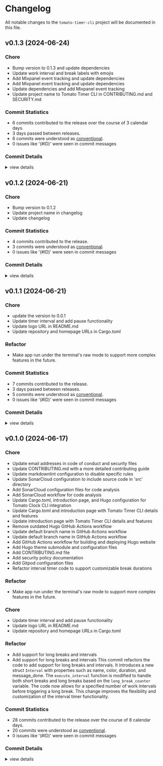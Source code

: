 # Changelog

All notable changes to the `tomato-timer-cli` project will be documented in this file.

## v0.1.3 (2024-06-24)

### Chore

 - <csr-id-177686ab6500704d5355a0e2a586b4edea0dc521/> Bump version to 0.1.3 and update dependencies
 - <csr-id-1fe2d50281eb85a44c8de99d43b8d2ec48ff93a8/> Update work interval and break labels with emojis
 - <csr-id-b2d4d5b6cf3c2046b788928cbae128e296018de6/> Add Mixpanel event tracking and update dependencies
 - <csr-id-40d7163986eedf731da57917c278a3eb39616c06/> Add Mixpanel event tracking and update dependencies
 - <csr-id-c8fcfd83be82f45a4b0935850a7fcfc4f284ebca/> Update dependencies and add Mixpanel event tracking
 - <csr-id-93a1a712456231edde891b46aea9e7da83250468/> Update project name to Tomato Timer CLI in CONTRIBUTING.md and SECURITY.md

### Commit Statistics

<csr-read-only-do-not-edit/>

 - 6 commits contributed to the release over the course of 3 calendar days.
 - 3 days passed between releases.
 - 6 commits were understood as [conventional](https://www.conventionalcommits.org).
 - 0 issues like '(#ID)' were seen in commit messages

### Commit Details

<csr-read-only-do-not-edit/>

<details><summary>view details</summary>

 * **Uncategorized**
    - Bump version to 0.1.3 and update dependencies ([`177686a`](https://github.com/miguoliang/tomato-timer-cli/commit/177686ab6500704d5355a0e2a586b4edea0dc521))
    - Update work interval and break labels with emojis ([`1fe2d50`](https://github.com/miguoliang/tomato-timer-cli/commit/1fe2d50281eb85a44c8de99d43b8d2ec48ff93a8))
    - Add Mixpanel event tracking and update dependencies ([`b2d4d5b`](https://github.com/miguoliang/tomato-timer-cli/commit/b2d4d5b6cf3c2046b788928cbae128e296018de6))
    - Add Mixpanel event tracking and update dependencies ([`40d7163`](https://github.com/miguoliang/tomato-timer-cli/commit/40d7163986eedf731da57917c278a3eb39616c06))
    - Update dependencies and add Mixpanel event tracking ([`c8fcfd8`](https://github.com/miguoliang/tomato-timer-cli/commit/c8fcfd83be82f45a4b0935850a7fcfc4f284ebca))
    - Update project name to Tomato Timer CLI in CONTRIBUTING.md and SECURITY.md ([`93a1a71`](https://github.com/miguoliang/tomato-timer-cli/commit/93a1a712456231edde891b46aea9e7da83250468))
</details>

## v0.1.2 (2024-06-21)

<csr-id-7047184de228f31b06737ebe98832f33fa017ae6/>
<csr-id-35b38560eae6bdd4e400a1632116587e6106f410/>
<csr-id-bfec101bc46c014a59d2a42c716565cac5def591/>

### Chore

 - <csr-id-7047184de228f31b06737ebe98832f33fa017ae6/> Bump version to 0.1.2
 - <csr-id-35b38560eae6bdd4e400a1632116587e6106f410/> Update project name in changelog
 - <csr-id-bfec101bc46c014a59d2a42c716565cac5def591/> Update changelog

### Commit Statistics

<csr-read-only-do-not-edit/>

 - 4 commits contributed to the release.
 - 3 commits were understood as [conventional](https://www.conventionalcommits.org).
 - 0 issues like '(#ID)' were seen in commit messages

### Commit Details

<csr-read-only-do-not-edit/>

<details><summary>view details</summary>

 * **Uncategorized**
    - Release tomato-timer-cli v0.1.2 ([`dfa4dc3`](https://github.com/miguoliang/tomato-timer-cli/commit/dfa4dc3574faa9547bae1248cbe09ae84c748e22))
    - Bump version to 0.1.2 ([`7047184`](https://github.com/miguoliang/tomato-timer-cli/commit/7047184de228f31b06737ebe98832f33fa017ae6))
    - Update project name in changelog ([`35b3856`](https://github.com/miguoliang/tomato-timer-cli/commit/35b38560eae6bdd4e400a1632116587e6106f410))
    - Update changelog ([`bfec101`](https://github.com/miguoliang/tomato-timer-cli/commit/bfec101bc46c014a59d2a42c716565cac5def591))
</details>

## v0.1.1 (2024-06-21)

<csr-id-72a498a3a81897191df5bcbf78045a3514958818/>
<csr-id-9c2edc6e6c1900b335fecd74d56419fe082ffe11/>
<csr-id-a2c40622325920999808fbbda4dfbd86c6586522/>
<csr-id-da3c34eace37aa89e650d28bad56613d4037fb23/>
<csr-id-b8b542c2bb82b42626031e486d005d5a7bc40694/>

### Chore

- <csr-id-72a498a3a81897191df5bcbf78045a3514958818/> update the version to 0.0.1
- <csr-id-9c2edc6e6c1900b335fecd74d56419fe082ffe11/> Update timer interval and add pause functionality
- <csr-id-a2c40622325920999808fbbda4dfbd86c6586522/> Update logo URL in README.md
- <csr-id-da3c34eace37aa89e650d28bad56613d4037fb23/> Update repository and homepage URLs in Cargo.toml

### Refactor

- <csr-id-b8b542c2bb82b42626031e486d005d5a7bc40694/> Make app run under the terminal's raw mode to support more complex features in the future.

### Commit Statistics

<csr-read-only-do-not-edit/>

 - 7 commits contributed to the release.
 - 3 days passed between releases.
 - 5 commits were understood as [conventional](https://www.conventionalcommits.org).
 - 0 issues like '(#ID)' were seen in commit messages

### Commit Details

<csr-read-only-do-not-edit/>

<details><summary>view details</summary>

 * **Uncategorized**
    - Release tomato-timer-cli v0.1.1 ([`2940c56`](https://github.com/miguoliang/tomato-timer-cli/commit/2940c56fc855d13103073531aeee5b805b8eb8c0))
    - Update the version to 0.0.1 ([`72a498a`](https://github.com/miguoliang/tomato-timer-cli/commit/72a498a3a81897191df5bcbf78045a3514958818))
    - Release tomato-timer-cli v0.1.0 ([`eb6c91f`](https://github.com/miguoliang/tomato-timer-cli/commit/eb6c91fccd6524c8201fc602f7bcf7be750f19a0))
    - Update timer interval and add pause functionality ([`9c2edc6`](https://github.com/miguoliang/tomato-timer-cli/commit/9c2edc6e6c1900b335fecd74d56419fe082ffe11))
    - Update logo URL in README.md ([`a2c4062`](https://github.com/miguoliang/tomato-timer-cli/commit/a2c40622325920999808fbbda4dfbd86c6586522))
    - Update repository and homepage URLs in Cargo.toml ([`da3c34e`](https://github.com/miguoliang/tomato-timer-cli/commit/da3c34eace37aa89e650d28bad56613d4037fb23))
    - Make app run under the terminal's raw mode to support more complex features in the future. ([`b8b542c`](https://github.com/miguoliang/tomato-timer-cli/commit/b8b542c2bb82b42626031e486d005d5a7bc40694))
</details>

## v0.1.0 (2024-06-17)

<csr-id-12790a00cb1dc328837701f1e8ace4143a96273b/>
<csr-id-d302a0c372677d834b5f3398aa14311f78e4518e/>
<csr-id-64402904c24b7d401c19722075f8d33aa38fef46/>
<csr-id-88487a27a237562a97fd25eecbcc7b017bf7c976/>
<csr-id-14d9d8d987908dd637b9ebf54501e8ad60a80e6b/>
<csr-id-795cd5090cb513e7528178141ae6d99515ee2914/>
<csr-id-20f9cb6a4b3f72ebfb74d8aa4baad6723a8a3d01/>
<csr-id-c1da29015d671b7af3e35db17fb6eef7db2899e4/>
<csr-id-7bebfe8b62e789afe0a1bfec5d5cf0f0515db88e/>
<csr-id-444e7e0badf8a285c843c092e72bc85796ee5de9/>
<csr-id-490566706326c8b44d291b0191f9cc27ab660ef5/>
<csr-id-f1b9f8769b96b8929144babe1c6f6281aafe537f/>
<csr-id-bb7c19417d3df0f79b02f541e5afdaa6d89e8b79/>
<csr-id-b4a2d35169c19671ee0cc166a1579e47a87ed2e7/>
<csr-id-70175ebb16b2c4946c57ebf7d45c5b31055c8729/>
<csr-id-794b24974cb867b2d9dfbea22060be846f832bde/>
<csr-id-46744bac17a607fdb74030a4795c76649ed5f404/>
<csr-id-3c9b9d33a912916c0cc8e35b7744358b29168569/>
<csr-id-e282ddfdd139d2fe19510fae41562bb3df6a7b53/>
<csr-id-1844ee8396ac65fe6de58ecfe924219182dddc47/>
<csr-id-b8b542c2bb82b42626031e486d005d5a7bc40694/>
<csr-id-9c2edc6e6c1900b335fecd74d56419fe082ffe11/>
<csr-id-a2c40622325920999808fbbda4dfbd86c6586522/>
<csr-id-da3c34eace37aa89e650d28bad56613d4037fb23/>

### Chore

- <csr-id-12790a00cb1dc328837701f1e8ace4143a96273b/> Update email addresses in code of conduct and security files
- <csr-id-d302a0c372677d834b5f3398aa14311f78e4518e/> Update CONTRIBUTING.md with a more detailed contributing guide
- <csr-id-64402904c24b7d401c19722075f8d33aa38fef46/> Update markdownlint configuration to disable specific rules
- <csr-id-88487a27a237562a97fd25eecbcc7b017bf7c976/> Update SonarCloud configuration to include source code in 'src' directory
- <csr-id-14d9d8d987908dd637b9ebf54501e8ad60a80e6b/> Add SonarCloud configuration files for code analysis
- <csr-id-795cd5090cb513e7528178141ae6d99515ee2914/> Add SonarCloud workflow for code analysis
- <csr-id-20f9cb6a4b3f72ebfb74d8aa4baad6723a8a3d01/> Update Cargo.toml, introduction page, and Hugo configuration for Tomato Clock CLI integration
- <csr-id-c1da29015d671b7af3e35db17fb6eef7db2899e4/> Update Cargo.toml and introduction page with Tomato Timer CLI details and features
- <csr-id-7bebfe8b62e789afe0a1bfec5d5cf0f0515db88e/> Update introduction page with Tomato Timer CLI details and features
- <csr-id-444e7e0badf8a285c843c092e72bc85796ee5de9/> Remove outdated Hugo GitHub Actions workflow
- <csr-id-490566706326c8b44d291b0191f9cc27ab660ef5/> Update default branch name in GitHub Actions workflow
- <csr-id-f1b9f8769b96b8929144babe1c6f6281aafe537f/> Update default branch name in GitHub Actions workflow
- <csr-id-bb7c19417d3df0f79b02f541e5afdaa6d89e8b79/> Add GitHub Actions workflow for building and deploying Hugo website
- <csr-id-b4a2d35169c19671ee0cc166a1579e47a87ed2e7/> Add Hugo theme submodule and configuration files
- <csr-id-70175ebb16b2c4946c57ebf7d45c5b31055c8729/> Add CONTRIBUTING.md file
- <csr-id-794b24974cb867b2d9dfbea22060be846f832bde/> Add security policy documentation
- <csr-id-46744bac17a607fdb74030a4795c76649ed5f404/> Add Gitpod configuration files
- <csr-id-3c9b9d33a912916c0cc8e35b7744358b29168569/> Refactor interval timer code to support customizable break durations

### Refactor

- <csr-id-b8b542c2bb82b42626031e486d005d5a7bc40694/> Make app run under the terminal's raw mode to support more complex features in the future.

### Chore

- <csr-id-9c2edc6e6c1900b335fecd74d56419fe082ffe11/> Update timer interval and add pause functionality
- <csr-id-a2c40622325920999808fbbda4dfbd86c6586522/> Update logo URL in README.md
- <csr-id-da3c34eace37aa89e650d28bad56613d4037fb23/> Update repository and homepage URLs in Cargo.toml

### Refactor

- <csr-id-e282ddfdd139d2fe19510fae41562bb3df6a7b53/> Add support for long breaks and intervals
- <csr-id-1844ee8396ac65fe6de58ecfe924219182dddc47/> Add support for long breaks and intervals
   This commit refactors the code to add support for long breaks and intervals. It introduces a new struct `Interval` with properties such as name, color, duration, and message_done. The `execute_interval` function is modified to handle both short breaks and long breaks based on the `long_break_counter` variable. The code now allows for a specified number of work intervals before triggering a long break. This change improves the flexibility and customization of the interval timer functionality.

### Commit Statistics

<csr-read-only-do-not-edit/>

 - 28 commits contributed to the release over the course of 8 calendar days.
 - 20 commits were understood as [conventional](https://www.conventionalcommits.org).
 - 0 issues like '(#ID)' were seen in commit messages

### Commit Details

<csr-read-only-do-not-edit/>

<details><summary>view details</summary>

 * **Uncategorized**
    - Release tomato-timer-cli v0.1.0 ([`b58d278`](https://github.com/miguoliang/tomato-timer-cli/commit/b58d2781a80b4c95ca19efb9918bf22bc1b246cd))
    - Release tomato-timer-cli v0.1.0 ([`39bd16b`](https://github.com/miguoliang/tomato-timer-cli/commit/39bd16b3a21974793d6133cc2f8bfde42dbcd518))
    - Release tomato-timer-cli v0.1.0 ([`c5355bc`](https://github.com/miguoliang/tomato-timer-cli/commit/c5355bc6ab2efe67c4f93e4249559f115a7fe8af))
    - Release tomato-timer-cli v0.1.0 ([`cb597e5`](https://github.com/miguoliang/tomato-timer-cli/commit/cb597e52fdd4538db94630ee2826b07ed07a8f6a))
    - Update email addresses in code of conduct and security files ([`12790a0`](https://github.com/miguoliang/tomato-timer-cli/commit/12790a00cb1dc328837701f1e8ace4143a96273b))
    - Update CONTRIBUTING.md with a more detailed contributing guide ([`d302a0c`](https://github.com/miguoliang/tomato-timer-cli/commit/d302a0c372677d834b5f3398aa14311f78e4518e))
    - Update markdownlint configuration to disable specific rules ([`6440290`](https://github.com/miguoliang/tomato-timer-cli/commit/64402904c24b7d401c19722075f8d33aa38fef46))
    - Update SonarCloud configuration to include source code in 'src' directory ([`88487a2`](https://github.com/miguoliang/tomato-timer-cli/commit/88487a27a237562a97fd25eecbcc7b017bf7c976))
    - Add SonarCloud configuration files for code analysis ([`14d9d8d`](https://github.com/miguoliang/tomato-timer-cli/commit/14d9d8d987908dd637b9ebf54501e8ad60a80e6b))
    - Add SonarCloud workflow for code analysis ([`795cd50`](https://github.com/miguoliang/tomato-timer-cli/commit/795cd5090cb513e7528178141ae6d99515ee2914))
    - Update Cargo.toml, introduction page, and Hugo configuration for Tomato Clock CLI integration ([`20f9cb6`](https://github.com/miguoliang/tomato-timer-cli/commit/20f9cb6a4b3f72ebfb74d8aa4baad6723a8a3d01))
    - Update Cargo.toml and introduction page with Tomato Timer CLI details and features ([`c1da290`](https://github.com/miguoliang/tomato-timer-cli/commit/c1da29015d671b7af3e35db17fb6eef7db2899e4))
    - Update introduction page with Tomato Timer CLI details and features ([`7bebfe8`](https://github.com/miguoliang/tomato-timer-cli/commit/7bebfe8b62e789afe0a1bfec5d5cf0f0515db88e))
    - Remove outdated Hugo GitHub Actions workflow ([`444e7e0`](https://github.com/miguoliang/tomato-timer-cli/commit/444e7e0badf8a285c843c092e72bc85796ee5de9))
    - Create hugo.yml ([`ae26652`](https://github.com/miguoliang/tomato-timer-cli/commit/ae26652956c285802d4fed5f39a333a982512c83))
    - Update default branch name in GitHub Actions workflow ([`4905667`](https://github.com/miguoliang/tomato-timer-cli/commit/490566706326c8b44d291b0191f9cc27ab660ef5))
    - Update default branch name in GitHub Actions workflow ([`f1b9f87`](https://github.com/miguoliang/tomato-timer-cli/commit/f1b9f8769b96b8929144babe1c6f6281aafe537f))
    - Add GitHub Actions workflow for building and deploying Hugo website ([`bb7c194`](https://github.com/miguoliang/tomato-timer-cli/commit/bb7c19417d3df0f79b02f541e5afdaa6d89e8b79))
    - Add Hugo theme submodule and configuration files ([`b4a2d35`](https://github.com/miguoliang/tomato-timer-cli/commit/b4a2d35169c19671ee0cc166a1579e47a87ed2e7))
    - Add CONTRIBUTING.md file ([`70175eb`](https://github.com/miguoliang/tomato-timer-cli/commit/70175ebb16b2c4946c57ebf7d45c5b31055c8729))
    - Add security policy documentation ([`794b249`](https://github.com/miguoliang/tomato-timer-cli/commit/794b24974cb867b2d9dfbea22060be846f832bde))
    - Create CODE_OF_CONDUCT.md ([`dc503ff`](https://github.com/miguoliang/tomato-timer-cli/commit/dc503ff3153f753898e7d1b972ffc352826f5d8c))
    - Create LICENSE ([`a118209`](https://github.com/miguoliang/tomato-timer-cli/commit/a118209519fbb3c764b4c7c19e60e3e8b0a0c8c6))
    - Add Gitpod configuration files ([`46744ba`](https://github.com/miguoliang/tomato-timer-cli/commit/46744bac17a607fdb74030a4795c76649ed5f404))
    - Refactor interval timer code to support customizable break durations ([`3c9b9d3`](https://github.com/miguoliang/tomato-timer-cli/commit/3c9b9d33a912916c0cc8e35b7744358b29168569))
    - Add support for long breaks and intervals ([`e282ddf`](https://github.com/miguoliang/tomato-timer-cli/commit/e282ddfdd139d2fe19510fae41562bb3df6a7b53))
    - Add support for long breaks and intervals ([`1844ee8`](https://github.com/miguoliang/tomato-timer-cli/commit/1844ee8396ac65fe6de58ecfe924219182dddc47))
    - Init commit ([`48d801d`](https://github.com/miguoliang/tomato-timer-cli/commit/48d801dc256a029fc193f19684b59561ba5c5982))
</details>

